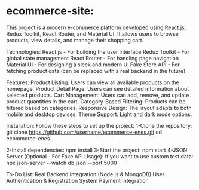# ecommerce-site:

This project is a modern e-commerce platform developed using React.js, Redux Toolkit, React Router, and Material UI. It allows users to browse products, view details, and manage their shopping cart.

 Technologies:
React.js - For building the user interface
Redux Toolkit - For global state management
React Router - For handling page navigation
Material UI - For designing a sleek and modern UI
Fake Store API - For fetching product data (can be replaced with a real backend in the future)

 Features:
Product Listing: Users can view all available products on the homepage.
Product Detail Page: Users can see detailed information about selected products.
Cart Management: Users can add, remove, and update product quantities in the cart.
Category-Based Filtering: Products can be filtered based on categories.
Responsive Design: The layout adapts to both mobile and desktop devices.
Theme Support: Light and dark mode options.

 Installation:
Follow these steps to set up the project:
1-Clone the repository:
git clone https://github.com/username/ecommerce-enes.git
cd ecommerce-enes

2-Install dependencies: npm install
3-Start the project: npm start
4-JSON Server (Optional - For Fake API Usage):
If you want to use custom test data: npx json-server --watch db.json --port 5000

To-Do List:
Real Backend Integration (Node.js & MongoDB)
User Authentication & Registration System
Payment Integration

